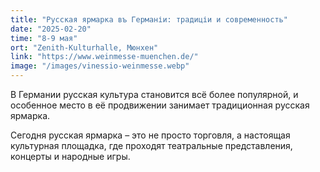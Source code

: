 ```yaml
---
title: "Русская ярмарка въ Германіи: традиціи и современность"
date: "2025-02-20"
time: "8-9 мая"
ort: "Zenith-Kulturhalle, Мюнхен"
link: "https://www.weinmesse-muenchen.de/"
image: "/images/vinessio-weinmesse.webp"
---
```


В Германии русская культура становится всё более популярной, и особенное место в её продвижении занимает традиционная русская ярмарка.

Сегодня русская ярмарка – это не просто торговля, а настоящая культурная площадка, где проходят театральные представления, концерты и народные игры.
